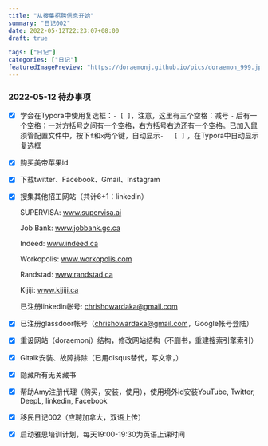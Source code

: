 ```yaml
---
title: "从搜集招聘信息开始"
summary: "日记002"
date: 2022-05-12T22:23:07+08:00
draft: true

tags: ["日记"]
categories: ["日记"]
featuredImagePreview: "https://doraemonj.github.io/pics/doraemon_999.jpeg"
---
```


### 2022-05-12 待办事项

-   [x] 学会在Typora中使用复选框：` - [ ] `，注意，这里有三个空格：减号 `-` 后有一个空格；一对方括号之间有一个空格，右方括号右边还有一个空格。已加入鼠须管配置文件中，按下`f`和`x`两个键，自动显示`-   [ ]` ，在Typora中自动显示复选框

-   [x] 购买美帝苹果id

-   [x] 下载twitter、Facebook、Gmail、Instagram

-   [x] 搜集其他招工网站（共计6+1：linkedin）

    SUPERVISA: www.supervisa.ai

    Job Bank: www.jobbank.gc.ca

    Indeed: www.indeed.ca

    Workopolis: www.workopolis.com

    Randstad: www.randstad.ca

    Kijiji: www.kijiji.ca

    已注册linkedin帐号: chrishowardaka@gmail.com

-   [x] 已注册glassdoor帐号（chrishowardaka@gmail.com，Google帐号登陆）

-   [x] 重设网站（doraemonj）结构，修改网站结构（不删书，重建搜索引擎索引）
-   [x] Gitalk安装、故障排除（已用disqus替代，写文章，）
-   [x] 隐藏所有无关藏书
-   [x] 帮助Amy注册代理（购买，安装，使用），使用境外id安装YouTube, Twitter, DeepL, linkedin, Facebook
-   [x] 移民日记002（应聘加拿大，双语上传）
-   [x] 启动雅思培训计划，每天19:00-19:30为英语上课时间









